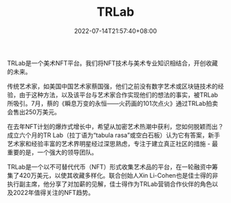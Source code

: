 ﻿---
weight: 
title: "TRLab"
description: "TRlab致力于发现、收藏并与全球一线艺术家合作的策展型NFT艺术平台TRLab，今天宣布完成420万美元融资，由艺术市场和科技领域的重要投资人领投，汇集了在全球艺术市场中推动数字创新的先锋力量。"
date: 2022-07-14T21:57:40+08:00
lastmod: 2022-07-14T16:45:40+08:00
draft: false
authors: ["june"]
featuredImage: "527.png"
link: "https://trlab.com/zh"
tags: ["TRLab","数字收藏品"]
categories: ["navigation"]
navigation: ["数字收藏品"]
lightgallery: true
toc: true
pinned: false
recommend: false
recommend1: false
---
TRLab是一个美术NFT平台。我们将NFT技术与美术专业知识相结合，开创收藏的未来。

传统艺术家，如美国中国艺术家蔡国强，他们之前没有数字艺术或区块链技术的经验，由于这种方法，以及该平台与艺术家合作实现他们的想法的事实，被TRLab所吸引。7月，蔡的《瞬息万变的永恒——火药画的101次点火》通过TRLab拍卖会售出250万美元。

在去年NFT计划的爆炸式增长中，希望从加密艺术热潮中获利，您如何脱颖而出？成立六个月的TR Lab（拉丁语为“tabula rasa”或空白石板）认为它有答案，新手艺术家和经验丰富的艺术界明星经过深思熟虑，专注于建立真正社区的措施 - 最重要的是，一个强大的领导团队。

TRLab是一个以不可替代代币（NFT）形式收集艺术品的平台，在一轮融资中筹集了420万美元，以使其收藏多样化。联合创始人Xin Li-Cohen也是佳士得的非执行副主席，他分享了对加薪的见解，佳士得作为TRLab营销合作伙伴的角色以及2022年值得关注的NFT趋势。